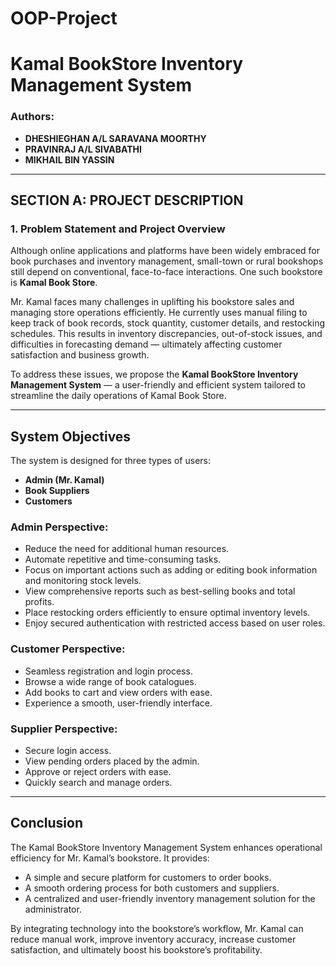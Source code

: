 # OOP-Project

# Kamal BookStore Inventory Management System

### Authors:
- **DHESHIEGHAN A/L SARAVANA MOORTHY**
- **PRAVINRAJ A/L SIVABATHI**
- **MIKHAIL BIN YASSIN**

---

## SECTION A: PROJECT DESCRIPTION

### 1. Problem Statement and Project Overview

Although online applications and platforms have been widely embraced for book purchases and inventory management, small-town or rural bookshops still depend on conventional, face-to-face interactions. One such bookstore is **Kamal Book Store**.

Mr. Kamal faces many challenges in uplifting his bookstore sales and managing store operations efficiently. He currently uses manual filing to keep track of book records, stock quantity, customer details, and restocking schedules. This results in inventory discrepancies, out-of-stock issues, and difficulties in forecasting demand — ultimately affecting customer satisfaction and business growth.

To address these issues, we propose the **Kamal BookStore Inventory Management System** — a user-friendly and efficient system tailored to streamline the daily operations of Kamal Book Store.

---

## System Objectives

The system is designed for three types of users:
- **Admin (Mr. Kamal)**
- **Book Suppliers**
- **Customers**

### Admin Perspective:
- Reduce the need for additional human resources.
- Automate repetitive and time-consuming tasks.
- Focus on important actions such as adding or editing book information and monitoring stock levels.
- View comprehensive reports such as best-selling books and total profits.
- Place restocking orders efficiently to ensure optimal inventory levels.
- Enjoy secured authentication with restricted access based on user roles.

### Customer Perspective:
- Seamless registration and login process.
- Browse a wide range of book catalogues.
- Add books to cart and view orders with ease.
- Experience a smooth, user-friendly interface.

### Supplier Perspective:
- Secure login access.
- View pending orders placed by the admin.
- Approve or reject orders with ease.
- Quickly search and manage orders.

---

## Conclusion

The Kamal BookStore Inventory Management System enhances operational efficiency for Mr. Kamal’s bookstore. It provides:
- A simple and secure platform for customers to order books.
- A smooth ordering process for both customers and suppliers.
- A centralized and user-friendly inventory management solution for the administrator.

By integrating technology into the bookstore’s workflow, Mr. Kamal can reduce manual work, improve inventory accuracy, increase customer satisfaction, and ultimately boost his bookstore’s profitability.

